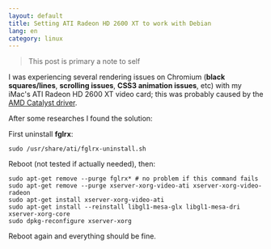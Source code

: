 ```yaml
---
layout: default
title: Setting ATI Radeon HD 2600 XT to work with Debian
lang: en
category: linux
---
```


> This post is primary a note to self

I was experiencing several rendering issues on Chromium (**black squares/lines**, **scrolling issues**, **CSS3 animation issues**, etc) with my iMac's ATI Radeon HD 2600 XT video card; this was probably caused by the [AMD Catalyst driver](http://support.amd.com/it/gpudownload/linux/Pages/radeon_linux.aspx).


After some researches I found the solution:


First uninstall **fglrx**:

	sudo /usr/share/ati/fglrx-uninstall.sh

Reboot (not tested if actually needed), then:

	sudo apt-get remove --purge fglrx* # no problem if this command fails
	sudo apt-get remove --purge xserver-xorg-video-ati xserver-xorg-video-radeon 
	sudo apt-get install xserver-xorg-video-ati
	sudo apt-get install --reinstall libgl1-mesa-glx libgl1-mesa-dri xserver-xorg-core
	sudo dpkg-reconfigure xserver-xorg

Reboot again and everything should be fine.


<!--more-->